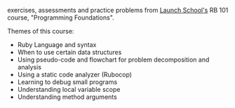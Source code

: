 exercises, assessments and practice problems from <a href="launchschool.com">Launch School's</a> RB 101 course, "Programming Foundations".

Themes of this course:
<ul>
  <li>Ruby Language and syntax</li>
  <li>When to use certain data structures</li>
  <li>Using pseudo-code and flowchart for problem decomposition and analysis</li>
  <li>Using a static code analyzer (Rubocop)</li>
  <li>Learning to debug small programs</li>
  <li>Understanding local variable scope</li>
  <li>Understanding method arguments</li>
</ul>
